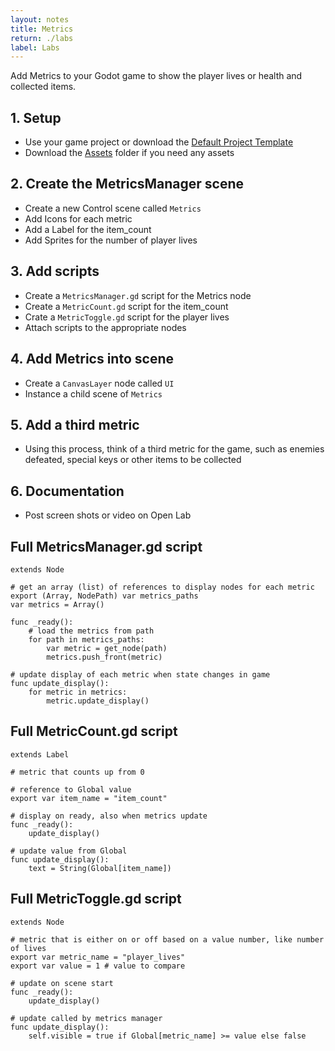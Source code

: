 ```yaml
---
layout: notes
title: Metrics
return: ./labs
label: Labs
---
```


Add Metrics to your Godot game to show the player lives or health and collected items.

## 1. Setup
- Use your game project or download the [Default Project Template](./270_BlankTemplate.zip)
- Download the [Assets](./270_Assets.zip) folder if you need any assets

## 2. Create the MetricsManager scene
- Create a new Control scene called `Metrics`
- Add Icons for each metric 
- Add a Label for the item_count
- Add Sprites for the number of player lives

## 3. Add scripts
- Create a `MetricsManager.gd` script for the Metrics node
- Create a `MetricCount.gd` script for the item_count
- Crate a `MetricToggle.gd` script for the player lives
- Attach scripts to the appropriate nodes

## 4. Add Metrics into scene
- Create a `CanvasLayer` node called `UI`
- Instance a child scene of `Metrics`

## 5. Add a third metric
- Using this process, think of a third metric for the game, such as enemies defeated, special keys or other items to be collected

## 6. Documentation
- Post screen shots or video on Open Lab

## Full MetricsManager.gd script
```
extends Node

# get an array (list) of references to display nodes for each metric
export (Array, NodePath) var metrics_paths
var metrics = Array()

func _ready():
	# load the metrics from path
	for path in metrics_paths:
		var metric = get_node(path)
		metrics.push_front(metric)

# update display of each metric when state changes in game
func update_display():
	for metric in metrics:
		metric.update_display()
```

## Full MetricCount.gd script
```
extends Label

# metric that counts up from 0

# reference to Global value
export var item_name = "item_count"

# display on ready, also when metrics update
func _ready():
	update_display()
	
# update value from Global
func update_display():
	text = String(Global[item_name])
```

## Full MetricToggle.gd script
```
extends Node

# metric that is either on or off based on a value number, like number of lives
export var metric_name = "player_lives"
export var value = 1 # value to compare 

# update on scene start
func _ready():
	update_display()
	
# update called by metrics manager
func update_display():
	self.visible = true if Global[metric_name] >= value else false
```